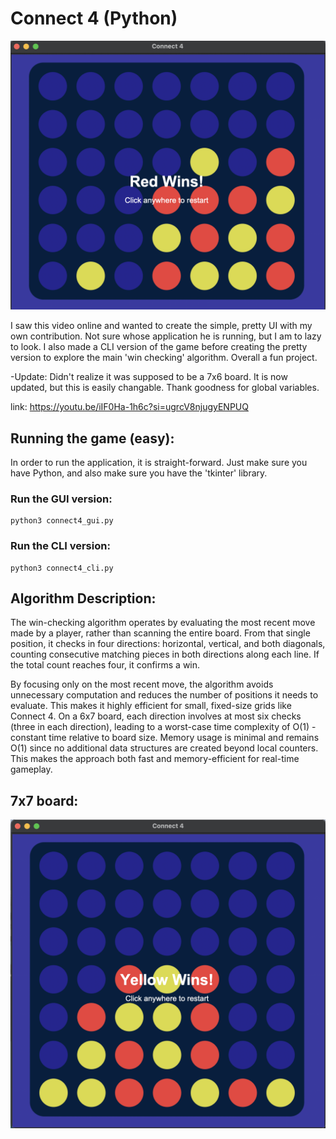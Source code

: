 # Connect 4 (Python)

![Game Screenshot](7x6_board.png)

I saw this video online and wanted to create the simple, pretty UI with my own contribution. Not sure whose application he is running, but I am to lazy to look. I also made a CLI version of the game before creating the pretty version to explore the main 'win checking' algorithm. Overall a fun project.

-Update: Didn't realize it was supposed to be a 7x6 board. It is now updated, but this is easily changable. Thank goodness for global variables.

link: https://youtu.be/iIF0Ha-1h6c?si=ugrcV8njugyENPUQ

## Running the game (easy):
In order to run the application, it is straight-forward. Just make sure you have Python, and also make sure you have the 'tkinter' library. 

### Run the GUI version:
```
python3 connect4_gui.py
```

### Run the CLI version:
```
python3 connect4_cli.py
```

## Algorithm Description:
The win-checking algorithm operates by evaluating the most recent move made by a player, rather than scanning the entire board. From that single position, it checks in four directions: horizontal, vertical, and both diagonals, counting consecutive matching pieces in both directions along each line. If the total count reaches four, it confirms a win.

By focusing only on the most recent move, the algorithm avoids unnecessary computation and reduces the number of positions it needs to evaluate. This makes it highly efficient for small, fixed-size grids like Connect 4. On a 6x7 board, each direction involves at most six checks (three in each direction), leading to a worst-case time complexity of O(1) - constant time relative to board size. Memory usage is minimal and remains O(1) since no additional data structures are created beyond local counters. This makes the approach both fast and memory-efficient for real-time gameplay.

## 7x7 board:

![Game Screenshot](C4_gameplay.png)